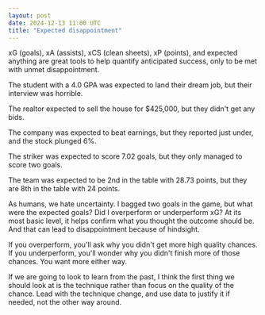 ```yaml
---
layout: post
date: 2024-12-13 11:00 UTC
title: "Expected disappointment"
---
```


xG (goals), xA (assists), xCS (clean sheets), xP (points), and expected anything are great tools to help quantify anticipated success, only to be met with unmet disappointment.

<!---more--->

The student with a 4.0 GPA was expected to land their dream job, but their interview was horrible.

The realtor expected to sell the house for $425,000, but they didn't get any bids.

The company was expected to beat earnings, but they reported just under, and the stock plunged 6%.

The striker was expected to score 7.02 goals, but they only managed to score two goals.

The team was expected to be 2nd in the table with 28.73 points, but they are 8th in the table with 24 points.

As humans, we hate uncertainty. I bagged two goals in the game, but what were the expected goals? Did I overperform or underperform xG? At its most basic level, it helps confirm what you thought the outcome should be. And that can lead to disappointment because of hindsight.

If you overperform, you'll ask why you didn't get more high quality chances. If you underperform, you'll wonder why you didn't finish more of those chances. You want more either way.

If we are going to look to learn from the past, I think the first thing we should look at is the technique rather than focus on the quality of the chance. Lead with the technique change, and use data to justify it if needed, not the other way around.
